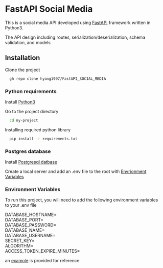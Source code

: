 
# FastAPI Social Media

This is a social media API developed using [FastAPI](https://fastapi.tiangolo.com/) framework written in Python3.

The API design including routes, serialization/deserialization, schema validation, and models

 






## Installation

Clone the project

```bash
  gh repo clone hyang1997/FastAPI_SOCIAL_MEDIA

```
### Python requirements
Install [Python3](https://www.python.org/downloads/)

Go to the project directory

```bash
  cd my-project
```
Installing required python library

```bash
  pip install -r requirements.txt
```

### Postgres database
Install [Postgresql datbase](https://www.postgresql.org/download/)

Create a local server and add an .env file to the root with [Envrionment Variables](#Environment-Variables)

### Environment Variables

To run this project, you will need to add the following environment variables to your .env file

DATABASE_HOSTNAME=\
DATABASE_PORT=\
DATABASE_PASSWORD=\
DATABASE_NAME=\
DATABASE_USERNAME=\
SECRET_KEY=\
ALGORITHM=\
ACCESS_TOKEN_EXPIRE_MINUTES=

an [example](https://pastebin.com/zFBP9y0m)  is provided for reference
